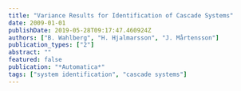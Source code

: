 ```yaml
---
title: "Variance Results for Identification of Cascade Systems"
date: 2009-01-01
publishDate: 2019-05-28T09:17:47.460924Z
authors: ["B. Wahlberg", "H. Hjalmarsson", "J. Mårtensson"]
publication_types: ["2"]
abstract: ""
featured: false
publication: "*Automatica*"
tags: ["system identification", "cascade systems"]
---
```


